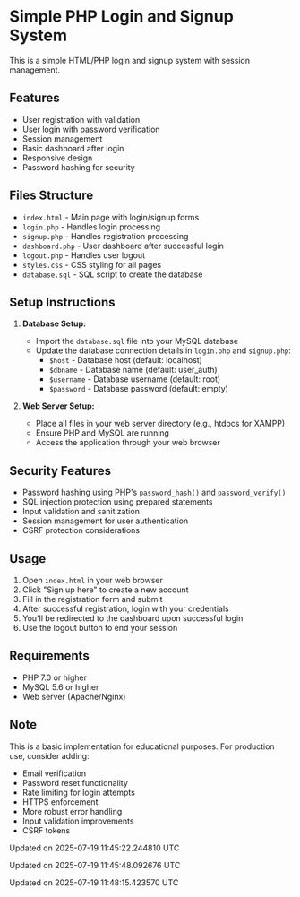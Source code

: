 # Simple PHP Login and Signup System

This is a simple HTML/PHP login and signup system with session management.

## Features

- User registration with validation
- User login with password verification
- Session management
- Basic dashboard after login
- Responsive design
- Password hashing for security

## Files Structure

- `index.html` - Main page with login/signup forms
- `login.php` - Handles login processing
- `signup.php` - Handles registration processing
- `dashboard.php` - User dashboard after successful login
- `logout.php` - Handles user logout
- `styles.css` - CSS styling for all pages
- `database.sql` - SQL script to create the database

## Setup Instructions

1. **Database Setup:**
   - Import the `database.sql` file into your MySQL database
   - Update the database connection details in `login.php` and `signup.php`:
     - `$host` - Database host (default: localhost)
     - `$dbname` - Database name (default: user_auth)
     - `$username` - Database username (default: root)
     - `$password` - Database password (default: empty)

2. **Web Server Setup:**
   - Place all files in your web server directory (e.g., htdocs for XAMPP)
   - Ensure PHP and MySQL are running
   - Access the application through your web browser

## Security Features

- Password hashing using PHP's `password_hash()` and `password_verify()`
- SQL injection protection using prepared statements
- Input validation and sanitization
- Session management for user authentication
- CSRF protection considerations

## Usage

1. Open `index.html` in your web browser
2. Click "Sign up here" to create a new account
3. Fill in the registration form and submit
4. After successful registration, login with your credentials
5. You'll be redirected to the dashboard upon successful login
6. Use the logout button to end your session

## Requirements

- PHP 7.0 or higher
- MySQL 5.6 or higher
- Web server (Apache/Nginx)

## Note

This is a basic implementation for educational purposes. For production use, consider adding:
- Email verification
- Password reset functionality
- Rate limiting for login attempts
- HTTPS enforcement
- More robust error handling
- Input validation improvements
- CSRF tokens

Updated on 2025-07-19 11:45:22.244810 UTC

Updated on 2025-07-19 11:45:48.092676 UTC

Updated on 2025-07-19 11:48:15.423570 UTC
